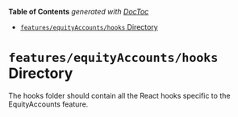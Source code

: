 <!-- START doctoc generated TOC please keep comment here to allow auto update -->
<!-- DON'T EDIT THIS SECTION, INSTEAD RE-RUN doctoc TO UPDATE -->

**Table of Contents** _generated with [DocToc](https://github.com/thlorenz/doctoc)_

- [`features/equityAccounts/hooks` Directory](#featuresequityaccountshooks-directory)

<!-- END doctoc generated TOC please keep comment here to allow auto update -->

# `features/equityAccounts/hooks` Directory

The hooks folder should contain all the React hooks specific to the EquityAccounts feature.
